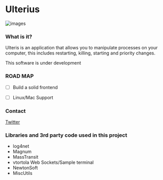 # Ulterius 

![images](http://i.andrew.im/12bruk.png)

### What is it?

Ulteris is an application that allows you to manipulate processes on your computer, this includes restarting, killing, starting and priority changes.

This software is under development 

### ROAD MAP

- [ ] Build a solid frontend

- [ ] Linux/Mac Support


### Contact

[Twitter](https://twitter.com/andrewmd5)


### Libraries and 3rd party code used in this project 

- log4net
- Magnum
- MassTransit
- vtortola Web Sockets/Sample terminal
- NewtonSoft
- MiscUtils

